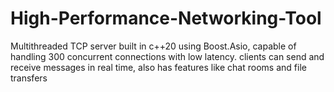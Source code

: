 # High-Performance-Networking-Tool
Multithreaded TCP server built in c++20 using Boost.Asio, capable of handling 300 concurrent connections with low latency. clients can send and receive messages in real time, also has features like chat rooms and file transfers
